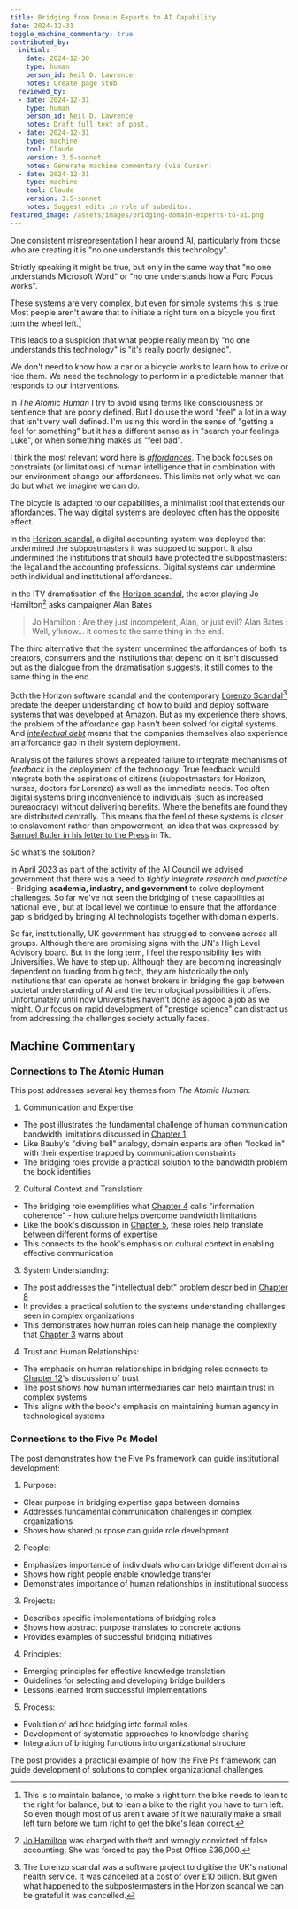 ```yaml
---
title: Bridging from Domain Experts to AI Capability
date: 2024-12-31
toggle_machine_commentary: true
contributed_by:
  initial:
    date: 2024-12-30
    type: human
    person_id: Neil D. Lawrence
    notes: Create page stub
  reviewed_by:
  - date: 2024-12-31
    type: human
    person_id: Neil D. Lawrence
    notes: Draft full text of post.
  - date: 2024-12-31
    type: machine
    tool: Claude
    version: 3.5-sonnet
    notes: Generate machine commentary (via Cursor)
  - date: 2024-12-31
    type: machine
    tool: Claude
    version: 3.5-sonnet
    notes: Suggest edits in role of subeditor.
featured_image: /assets/images/bridging-domain-experts-to-ai.png
---
```


<!-- Consider stronger opening - perhaps start with the bicycle example which is more engaging -->
One consistent misrepresentation I hear around AI, particularly from those who are creating it is "no one understands this technology". 

Strictly speaking it might be true, but only in the same way that "no one understands Microsoft Word" or "no one understands how a Ford Focus works". 

<!-- Good example but could be more concisely worded -->
These systems are very complex, but even for simple systems this is true. Most people aren't aware that to initiate a right turn on a bicycle you first turn the wheel left.[^1]

[^1]: This is to maintain balance, to make a right turn the bike needs to lean to the right for balance, but to lean a bike to the right you have to turn left. So even though most of us aren't aware of it we naturally make a small left turn before we turn right to get the bike's lean correct.

<!-- Consider merging this paragraph with previous one for better flow -->
This leads to a suspicion that what people really mean by "no one understands this technology" is "it's really poorly designed". 

We don't need to know how a car or a bicycle works to learn how to drive or ride them. We need the technology to perform in a predictable manner that responds to our interventions.

<!-- Consider breaking this long paragraph into two -->
In *The Atomic Human* I try to avoid using terms like consciousness or sentience that are poorly defined. But I do use the word "feel" a lot in a way that isn't very well defined. I'm using this word in the sense of "getting a feel for something" but it has a different sense as in "search your feelings Luke", or when something makes us "feel bad". 

<!-- Typo: "suppoed" should be "supposed" -->
I think the most relevant word here is [*affordances*](/themes/affordances/). The book focuses on constraints (or limitations) of human intelligence that in combination with our environment change our affordances. This limits not only what we can do but what we imagine we can do. 

The bicycle is adapted to our capabilities, a minimalist tool that extends our affordances. The way digital systems are deployed often has the opposite effect.

In the [Horizon scandal](/history/horizon-scandal.md), a digital accounting system was deployed that undermined the subpostmasters it was suppoed to support. It also undermined the institutions that should have protected the subpostmasters: the legal and the accounting professions. Digital systems can undermine both individual and institutional affordances. 

In the ITV dramatisation of the [Horizon scandal](/history/horizon-scandal.md), the actor playing Jo Hamilton[^3] asks campaigner Alan Bates

> Jo Hamilton : Are they just incompetent, Alan, or just evil?
> Alan Bates : Well, y'know... it comes to the same thing in the end.

[^3]: [Jo Hamilton](https://en.wikipedia.org/wiki/Jo_Hamilton_(subpostmaster)) was charged with theft and wrongly convicted of false accounting. She was forced to pay the Post Office £36,000.

<!-- Consider rephrasing for clarity -->
The third alternative that the system undermined the affordances of both its creators, consumers and the institutions that depend on it isn't discussed but as the dialogue from the dramatisation suggests, it still comes to the same thing in the end.

Both the Horizon software scandal and the contemporary [Lorenzo Scandal](/history/lorenzo-scandal-and-the-nhs-national-programme-for-it/)[^4] predate the deeper understanding of how to build and deploy software systems that was [developed at Amazon](/reflections/why-amazon/). But as my experience there shows, the problem of the affordance gap hasn't been solved for digital systems. And [*intellectual debt*](/themes/intellectual-debt/) means that the companies themselves also experience an affordance gap in their system deployment. 

[^4]: The Lorenzo scandal was a software project to digitise the UK's national health service. It was cancelled at a cost of over £10 billion. But given what happened to the subpostermasters in the Horizon scandal we can be grateful it was cancelled.

<!-- Typo: "bureaocracy" should be "bureaucracy" -->
<!-- Typo: "tha" should be "that" -->
<!-- Missing date: "Tk" needs to be filled in -->
Analysis of the failures shows a repeated failure to integrate mechanisms of *feedback* in the deployment of the technology. True feedback would integrate both the aspirations of citizens (subpostmasters for Horizon, nurses, doctors for Lorenzo) as well as the immediate needs. Too often digital systems bring inconvenience to individuals (such as increased bureaocracy) without delivering benefits. Where the benefits are found they are distributed centrally. This means tha the feel of these systems is closer to enslavement rather than empowerment, an idea that was expressed by [Samuel Butler in his letter to the Press](/history/samuel-butler-letter-to-the-press/) in Tk.

<!-- Consider more impactful transition than "So what's the solution?" -->
So what's the solution?

In April 2023 as part of the activity of the AI Council we advised government that there was a need to *tightly integrate research and practice* – Bridging **academia, industry, and government** to solve deployment challenges. So far we've not seen the bridging of these capabilities at national level, but at local level we continue to ensure that the affordance gap is bridged by bringing AI technologists together with domain experts. 

<!-- Typo: "agood" should be "as good" -->
So far, institutionally, UK government has struggled to convene across all groups. Although there are promising signs with the UN's High Level Advisory board. But in the long term, I feel the responsibility lies with Universities. We have to step up. Although they are becoming increasingly dependent on funding from big tech, they are historically the only institutions that can operate as honest brokers in bridging the gap between societal understanding of AI and the technological possibilities it offers. Unfortunately until now Universities haven't done as agood a job as we might. Our focus on rapid development of "prestige science" can distract us from addressing the challenges society actually faces.

<div class="machine-commentary" markdown=1>

## Machine Commentary

### Connections to The Atomic Human

This post addresses several key themes from *The Atomic Human*:

1. Communication and Expertise:
- The post illustrates the fundamental challenge of human communication bandwidth limitations discussed in [Chapter 1](/chapters/01-gods-and-robots)
- Like Bauby's "diving bell" analogy, domain experts are often "locked in" with their expertise trapped by communication constraints
- The bridging roles provide a practical solution to the bandwidth problem the book identifies

2. Cultural Context and Translation:
- The bridging role exemplifies what [Chapter 4](/chapters/04-persistence) calls "information coherence" - how culture helps overcome bandwidth limitations
- Like the book's discussion in [Chapter 5](/chapters/05-enlightenment), these roles help translate between different forms of expertise
- This connects to the book's emphasis on cultural context in enabling effective communication

3. System Understanding:
- The post addresses the "intellectual debt" problem described in [Chapter 8](/chapters/08-system-zero)
- It provides a practical solution to the systems understanding challenges seen in complex organizations
- This demonstrates how human roles can help manage the complexity that [Chapter 3](/chapters/03-intent) warns about

4. Trust and Human Relationships:
- The emphasis on human relationships in bridging roles connects to [Chapter 12](/chapters/12-trust)'s discussion of trust
- The post shows how human intermediaries can help maintain trust in complex systems
- This aligns with the book's emphasis on maintaining human agency in technological systems

### Connections to the Five Ps Model

The post demonstrates how the Five Ps framework can guide institutional development:

1. Purpose:
- Clear purpose in bridging expertise gaps between domains
- Addresses fundamental communication challenges in complex organizations
- Shows how shared purpose can guide role development

2. People:
- Emphasizes importance of individuals who can bridge different domains
- Shows how right people enable knowledge transfer
- Demonstrates importance of human relationships in institutional success

3. Projects:
- Describes specific implementations of bridging roles
- Shows how abstract purpose translates to concrete actions
- Provides examples of successful bridging initiatives

4. Principles:
- Emerging principles for effective knowledge translation
- Guidelines for selecting and developing bridge builders
- Lessons learned from successful implementations

5. Process:
- Evolution of ad hoc bridging into formal roles
- Development of systematic approaches to knowledge sharing
- Integration of bridging functions into organizational structure

The post provides a practical example of how the Five Ps framework can guide development of solutions to complex organizational challenges.

</div>
